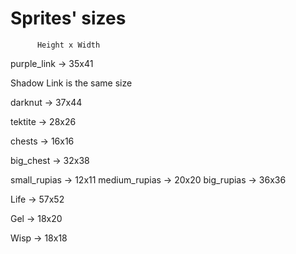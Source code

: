 # Sprites' sizes

          Height x Width

purple_link -> 35x41

Shadow Link is the same size

darknut -> 37x44

tektite -> 28x26

chests -> 16x16

big_chest -> 32x38

small_rupias -> 12x11
medium_rupias -> 20x20
big_rupias -> 36x36

Life -> 57x52

Gel -> 18x20

Wisp -> 18x18
